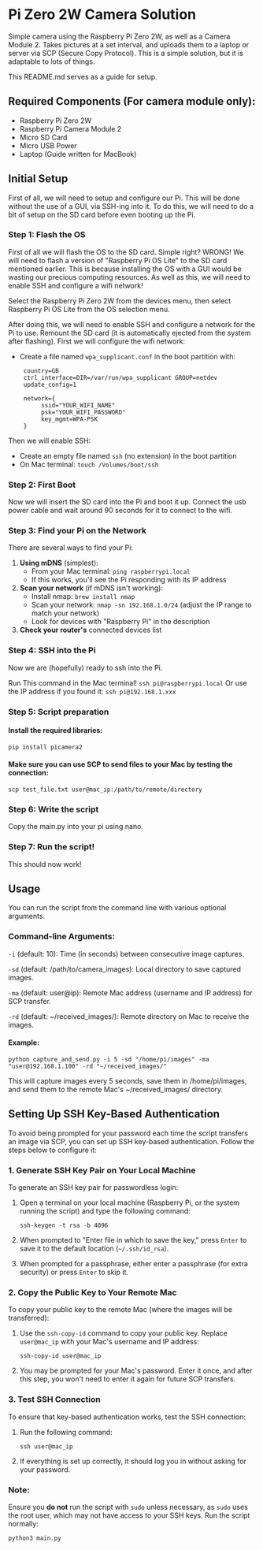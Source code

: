 # Pi Zero 2W Camera Solution
Simple camera using the Raspberry Pi Zero 2W, as well as a Camera Module 2. Takes pictures at a set interval, and uploads them to a laptop or server via SCP (Secure Copy Protocol). This is a simple solution, but it is adaptable to lots of things.

This README.md serves as a guide for setup.

## Required Components (For camera module only):
- Raspberry Pi Zero 2W
- Raspberry Pi Camera Module 2
- Micro SD Card
- Micro USB Power
- Laptop (Guide written for MacBook)

## Initial Setup
First of all, we will need to setup and configure our Pi. This will be done without the use of a GUI, via SSH-ing into it. To do this, we will need to do a bit of setup on the SD card before even booting up the Pi.

### Step 1: Flash the OS
First of all we will flash the OS to the SD card. Simple right? WRONG! We will need to flash a version of "Raspberry Pi OS Lite" to the SD card mentioned earlier. This is because installing the OS with a GUI would be wasting our precious computing resources. As well as this, we will need to enable SSH and configure a wifi network!

Select the Raspberry Pi Zero 2W from the devices menu, then select Raspberry Pi OS Lite from the OS selection menu. 

After doing this, we will need to enable SSH and configure a network for the Pi to use. Remount the SD card (it is automatically ejected from the system after flashing). First we will configure the wifi network:
-  Create a file named  `wpa_supplicant.conf`  in the boot partition with:
    
        country=GB
        ctrl_interface=DIR=/var/run/wpa_supplicant GROUP=netdev
        update_config=1
        
        network={
	         ssid="YOUR_WIFI_NAME" 
	         psk="YOUR_WIFI_PASSWORD" 
	         key_mgmt=WPA-PSK
	    }

Then we will enable SSH:
-  Create an empty file named  `ssh`  (no extension) in the boot partition
-   On Mac terminal:  `touch /Volumes/boot/ssh`

### Step 2: First Boot
Now we will insert the SD card into the Pi and boot it up. Connect the usb power cable and wait around 90 seconds for it to connect to the wifi.

### Step 3: Find your Pi on the Network 
There are several ways to find your Pi:

1.  **Using mDNS**  (simplest):
    -   From your Mac terminal:  `ping raspberrypi.local`
    -   If this works, you'll see the Pi responding with its IP address
2.  **Scan your network**  (if mDNS isn't working):
    -   Install nmap:  `brew install nmap`
    -   Scan your network:  `nmap -sn 192.168.1.0/24`  (adjust the IP range to match your network)
    -   Look for devices with "Raspberry Pi" in the description
3.  **Check your router's**  connected devices list

### Step 4: SSH into the Pi
Now we are (hopefully) ready to ssh into the Pi. 

Run This command in the Mac terminal!
`ssh pi@raspberrypi.local`
Or use the IP address if you found it:
`ssh pi@192.168.1.xxx`

### Step 5: Script preparation 
#### Install the required libraries:

`pip install picamera2`

#### Make sure you can use SCP to send files to your Mac by testing the connection:

`scp test_file.txt user@mac_ip:/path/to/remote/directory`
### Step 6: Write the script
Copy the main.py into your pi using nano. 

### Step 7: Run the script!
This should now work! 

## Usage
You can run the script from the command line with various optional arguments.

### Command-line Arguments:

`-i` (default: 10): Time (in seconds) between consecutive image captures.

`-sd` (default: /path/to/camera_images): Local directory to save captured images.

`-ma` (default: user@ip): Remote Mac address (username and IP address) for SCP transfer.

`-rd` (default: ~/received_images/): Remote directory on Mac to receive the images.

#### Example:

`python capture_and_send.py -i 5 -sd "/home/pi/images" -ma "user@192.168.1.100" -rd "~/received_images/"`

This will capture images every 5 seconds, save them in /home/pi/images, and send them to the remote Mac's ~/received_images/ directory.
## Setting Up SSH Key-Based Authentication
To avoid being prompted for your password each time the script transfers an image via SCP, you can set up SSH key-based authentication. Follow the steps below to configure it:

### 1.  **Generate SSH Key Pair on Your Local Machine**

To generate an SSH key pair for passwordless login:

1.  Open a terminal on your local machine (Raspberry Pi, or the system running the script) and type the following command:
    
    `ssh-keygen -t rsa -b 4096` 
    
2.  When prompted to "Enter file in which to save the key," press  `Enter`  to save it to the default location (`~/.ssh/id_rsa`).
    
3.  When prompted for a passphrase, either enter a passphrase (for extra security) or press  `Enter`  to skip it.
    

### 2.  **Copy the Public Key to Your Remote Mac**

To copy your public key to the remote Mac (where the images will be transferred):

1.  Use the  `ssh-copy-id`  command to copy your public key. Replace  `user@mac_ip`  with your Mac's username and IP address:
    
    `ssh-copy-id user@mac_ip` 
    
2.  You may be prompted for your Mac's password. Enter it once, and after this step, you won't need to enter it again for future SCP transfers.
    

### 3.  **Test SSH Connection**

To ensure that key-based authentication works, test the SSH connection:

1.  Run the following command:
   
    `ssh user@mac_ip` 
    
2.  If everything is set up correctly, it should log you in without asking for your password.
    

### Note:

Ensure you  **do not**  run the script with  `sudo`  unless necessary, as  `sudo`  uses the root user, which may not have access to your SSH keys. Run the script normally:

`python3 main.py` 